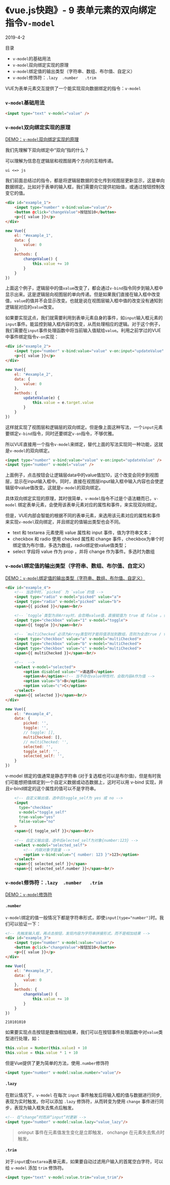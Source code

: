 # 《vue.js快跑》- 9 表单元素的双向绑定指令`v-model`
2019-4-2

目录

- `v-model`的基础用法
- `v-model`双向绑定实现的原理
- `v-model`绑定值的输出类型（字符串、数组、布尔值、自定义）
- `v-model`修饰符：`.lazy  .number   .trim`

VUE为表单元素交互提供了一个能实现双向数据绑定的指令：`v-model`

### `v-model`基础用法
```html
<input type="text" v-model="value" />
```

### `v-model`双向绑定实现的原理

[DEMO：`v-model`双向绑定实现的原理](https://jsrun.net/xxXKp/edit)

我们先理解下双向绑定中“双向”指的什么？

可以理解为信息在逻辑层和视图层两个方向的互相传递。
```
ui <=> js
```
我们前面总结过的指令，都是将逻辑层数据的变化传到视图层更新显示，这是单向数据绑定。比如对于表单的输入框，我们需要向它提供初始值，或通过按钮控制改变它的值。
```html
<div id="example_1">
    <input type="number" v-bind:value="value"/>
    <button @click="changeValue">按钮加10</button>
    <p>{{ value }}</p>
</div>
```
```js
new Vue({
    el: "#example_1",
    data: {
        value: 0
    },
    methods: {
        changeValue() {
            this.value += 10
        }
    }
})

```
上面这个例子，逻辑层中的值`value`改变了，都会通过`v-bind`指令同步到输入框中显示出来。这是逻辑层向视图层的单向传递。但是如果我们直接在输入框中改变值，`value`的值并不会显示改变。也就是说在视图层输入框中值的改变没有通知到逻辑层对应的`value`改变。

如果要实现这点，我们就需要利用到表单元素自身的事件，如`input`输入框元素的`input`事件。能监控到输入框内容的改变，从而处理相应的逻辑。对于这个例子，我们需要在`input`事件处理函数中将当前输入值赋给`value`。利用之前学过的VUE中事件绑定指令`v-on`实现：
```html
<div id="example_2">
    <input type="number" v-bind:value="value" v-on:input="updateValue" />
    <p>{{ value }}</p>
</div>
```
```js
new Vue({
    el: "#example_2",
    data: {
        value: 0
    },
    methods: {
        updateValue(e) {
            this.value = e.target.value
        }
    }
})
```

这样就实现了视图层和逻辑层的双向绑定。但是像上面这种写法，一个`input`元素要绑定`v-bind`指令，同时还要绑定`v-on`指令，不够优雅。

所以VUE直接用一个指令`v-model`来绑定，替代上面的写法实现同一种功能，这就是`v-model`的双向绑定。
```html
<input type="number" v-bind:value="value" v-on:input="updateValue" />
<input type="number" v-model="value" />
```

上面例子，点击按钮会让逻辑层data中的value值加10，这个改变会同步到视图层，显示在input输入框中。同时，直接在视图层input输入框中输入内容也会使逻辑层中value值改变。这就是`v-model`的双向绑定。

具体双向绑定实现的原理，其时很简单，`v-model`指令不过是个语法糖而已，`v-model` 绑定表单元素，会使用该表单元素对应的属性和事件，来实现双向绑定。

但是，VUE内部会智能的根据不同的表单元素，来选用该元素对应的属性和事件来实现`v-model`双向绑定，并且绑定的值输出类型也会不同。

- text 和 textarea 元素使用 value 属性和 input 事件，值为字符串文本；
- checkbox 和 radio 使用 checked 属性和 change 事件，checkbox为单个时绑定值为布尔值，多选为数组，radio绑定依value值类型；
- select 字段将 value 作为 prop ，并将 change 作为事件。多选时为数组

### `v-model`绑定值的输出类型（字符串、数组、布尔值、自定义）

[DEMO：`v-model`绑定值的输出类型（字符串、数组、布尔值、自定义）](https://jsrun.net/8GXKp/edit)

```html
<div id="example_4">
    <!-- 当选中时，`picked` 为 `value`的值 -->
    <input type="radio" v-model="picked" value="a">
    <input type="radio" v-model="picked" value="b">
    <span>{{ picked }}</span><br/>

    <!-- `toggle`类型为非Array时，会忽略value值，直接赋值为 true 或 false 。但是当为数组时，会将value值添加进去-->
    <input type="checkbox" value="1" v-model="toggle">
    <span>{{ toggle }}</span><br/>
    
    <!-- `multiChecked`必须为Array类型时才能将值添加到数组，否则为全选true / false -->
    <input type="checkbox" value="a" v-model="multiChecked">
    <input type="checkbox" value="b" v-model="multiChecked">
    <input type="checkbox" value="c" v-model="multiChecked">
    <span>{{ multiChecked }}</span><br/>

    <!--  -->
    <select v-model="selected">
        <option disabled value="">请选择</option>
        <option>A</option><!-- 当不存在value特性时，会取内容A作为值 -->
        <option value="b">B</option>
        <option value="c">C</option>
    </select>
    <span>{{ selected }}</span><br/>
</div>
```
```js
new Vue({
    el: "#example_4",
    data: {
        picked: '',
        toggle: '',
        // toggle: [],
        multiChecked: [],
        // multiChecked: '',
        selected: '',
        toggle_self: '',
        selected_self: '',
    }
})
```
v-model 绑定的值通常是静态字符串 (对于复选框也可以是布尔值)，但是有时我们可能想把值绑定到一个自定义数据或动态数据上，这时可以用 v-bind 实现，并且v-bind绑定的这个属性的值可以不是字符串。
```html
    <!-- 自定义输出值，选中后toggle_self为 yes 或 no -->
    <input
      type="checkbox"
      v-model="toggle_self"
      true-value="yes"
      false-value="no"
    >
    <span>{{ toggle_self }}</span><br/>
    
    <!-- 自定义输出值，选中后elected_self为对象{number:123} -->
    <select v-model="selected_self">
        <!-- 内联对象字面量 -->
        <option v-bind:value="{ number: 123 }">123</option>
    </select>
    <span>{{ selected_self }}</span>
    <span>{{ selected_self.number }}</span><br/>
```

### `v-model`修饰符：`.lazy  .number   .trim`

[DEMO：`v-model`修饰符](https://jsrun.net/TGXKp/edit)

#### `.number`

`v-model`绑定的值一般情况下都是字符串形式，即使`input[type="number"]`时。我们可以验证一下：
```html
<!-- 先触发输入框，再点击按钮，发现内容为字符串拼接形式，而不是相加结果 -->
<div id="example_3">
    <input type="number" v-model:value="value"/>
    <button @click="changeValue">按钮加10</button>
    <p>{{ value }}</p>
</div>
```
```js
new Vue({
    el: "#example_3",
    data: {
        value: 0
    },
    methods: {
        changeValue() {
            this.value += 10
        }
    }
})
```
```
210101010
```

如果要实现点击按钮是数值相加结果，我们可以在按钮事件处理函数中对`value`类型进行处理，如：
```js
this.value = Number(this.value) + 10
this.value = this.value * 1 + 10
```
但是Vue提供了更为简单的方法，使用`.number`修饰符
```html
<input type="number" v-model:value.number="value"/>
```

#### `.lazy`
在默认情况下，`v-model` 在每次 `input` 事件触发后将输入框的值与数据进行同步,表现为实时触发。你可以添加 `.lazy` 修饰符，从而转变为使用 `change` 事件进行同步，表现为输入框失去焦点后触发。

```html
<!-- 在“change”时而非“input”时更新 -->
<input type="number" v-model:value.lazy="value_lazy"/>
```
>oninput 事件在元素值发生变化是立即触发， onchange 在元素失去焦点时触发。

#### `.trim`
对于`input`或`textarea`表单元素，如果要自动过滤用户输入的首尾空白字符，可以给 `v-model` 添加 `trim` 修饰符。
```html
<input type="text" v-model:value.trim="value_trim"/>
```